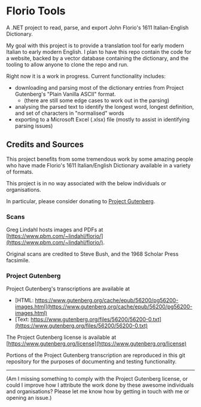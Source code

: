 # Florio Tools

A .NET project to read, parse, and export John Florio's 1611 Italian-English Dictionary.

My goal with this project is to provide a translation tool for early modern Italian to early modern English.
I plan to have this repo contain the code for a website, backed by a vector database containing the dictionary, and the tooling to allow anyone to clone the repo and run.

Right now it is a work in progress. Current functionality includes:

- downloading and parsing most of the dictionary entries from Project Gutenberg's "Plain Vanilla ASCII" format.
  - (there are still some edge cases to work out in the parsing)
- analysing the parsed text to identify the longest word, longest definition, and set of characters in "normalised" words
- exporting to a Microsoft Excel (.xlsx) file (mostly to assist in identifying parsing issues)

## Credits and Sources

This project benefits from some tremendous work by some amazing people who have made Florio's 1611 Italian/English Dictionary available in a variety of formats.

This project is in no way associated with the below individuals or organisations.

In particular, please consider donating to [Project Gutenberg](https://www.gutenberg.org/donate/).

### Scans

Greg Lindahl hosts images and PDFs at [https://www.pbm.com/~lindahl/florio/](https://www.pbm.com/~lindahl/florio/).

Original scans are credited to Steve Bush, and the 1968 Scholar Press facsimile.

### Project Gutenberg

Project Gutenberg's transcriptions are available at

- [HTML: https://www.gutenberg.org/cache/epub/56200/pg56200-images.html](https://www.gutenberg.org/cache/epub/56200/pg56200-images.html)
- [Text: https://www.gutenberg.org/files/56200/56200-0.txt](https://www.gutenberg.org/files/56200/56200-0.txt)

The Project Gutenberg license is available at [https://www.gutenberg.org/license](https://www.gutenberg.org/license)

Portions of the Project Gutenberg transcription are reproduced in this git repository for the purposes of documenting and testing functionality.

---

(Am I missing something to comply with the Project Gutenberg license, or could I improve how I attribute the work done by these awesome individuals and organisations? Please let me know how by getting in touch with me or opening an issue.)
